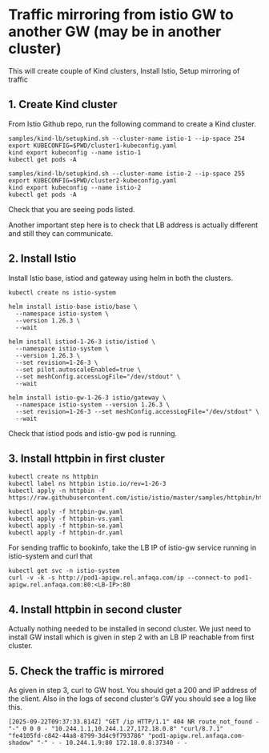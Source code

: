 # Traffic mirroring from istio GW to another GW (may be in another cluster)
This will create couple of Kind clusters, Install Istio, Setup mirroring of traffic

## 1. Create Kind cluster
From Istio Github repo, run the following command to create a Kind cluster.

    samples/kind-lb/setupkind.sh --cluster-name istio-1 --ip-space 254
    export KUBECONFIG=$PWD/cluster1-kubeconfig.yaml
    kind export kubeconfig --name istio-1
    kubectl get pods -A

    samples/kind-lb/setupkind.sh --cluster-name istio-2 --ip-space 255
    export KUBECONFIG=$PWD/cluster2-kubeconfig.yaml
    kind export kubeconfig --name istio-2
    kubectl get pods -A

Check that you are seeing pods listed.

Another important step here is to check that LB address is actually different and still they can communicate.

## 2. Install Istio
Install Istio base, istiod and gateway using helm in both the clusters.

    kubectl create ns istio-system 

    helm install istio-base istio/base \
      --namespace istio-system \
      --version 1.26.3 \
      --wait
    
    helm install istiod-1-26-3 istio/istiod \
      --namespace istio-system \
      --version 1.26.3 \
      --set revision=1-26-3 \
      --set pilot.autoscaleEnabled=true \
      --set meshConfig.accessLogFile="/dev/stdout" \
      --wait
      
    helm install istio-gw-1-26-3 istio/gateway \
      --namespace istio-system --version 1.26.3 \
      --set revision=1-26-3 --set meshConfig.accessLogFile="/dev/stdout" \
      --wait

Check that istiod pods and istio-gw pod is running.

## 3. Install httpbin in first cluster

    kubectl create ns httpbin
    kubectl label ns httpbin istio.io/rev=1-26-3
    kubectl apply -n httpbin -f https://raw.githubusercontent.com/istio/istio/master/samples/httpbin/httpbin.yaml
    
    kubectl apply -f httpbin-gw.yaml
    kubectl apply -f httpbin-vs.yaml
    kubectl apply -f httpbin-se.yaml
    kubectl apply -f httpbin-dr.yaml


For sending traffic to bookinfo, take the LB IP of istio-gw service running in istio-system and curl that

    kubectl get svc -n istio-system
    curl -v -k -s http://pod1-apigw.rel.anfaqa.com/ip --connect-to pod1-apigw.rel.anfaqa.com:80:<LB-IP>:80

## 4. Install httpbin in second cluster
Actually nothing needed to be installed in second cluster. We just need to install GW install which is given in step 2 with an LB IP reachable from first cluster.

## 5. Check the traffic is mirrored
As given in step 3, curl to GW host. You should get a 200 and IP address of the client.
Also in the logs of second cluster's GW you should see a log like this.


    [2025-09-22T09:37:33.814Z] "GET /ip HTTP/1.1" 404 NR route_not_found - "-" 0 0 0 - "10.244.1.1,10.244.1.27,172.18.0.8" "curl/8.7.1" "fe4105fd-c842-44a8-8799-3d4c9f793786" "pod1-apigw.rel.anfaqa.com-shadow" "-" - - 10.244.1.9:80 172.18.0.8:37340 - -

